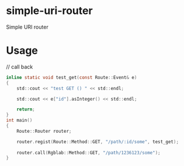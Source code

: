 # simple-uri-router
Simple URI router


# Usage

// call back
```c
inline static void test_get(const Route::Event& e)
{
    std::cout << "test GET () " << std::endl;

    std::cout << e["id"].asInteger() << std::endl;

    return;
}
int main()
{
    Route::Router router;

    router.regist(Route::Method::GET, "/path/:id/some", test_get);
    
    router.call(Rgblab::Method::GET, "/path/1236123/some");
}
```
